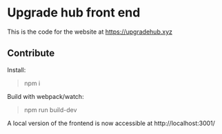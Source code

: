 # Upgrade hub front end

This is the code for the website at https://upgradehub.xyz

## Contribute

Install:

> npm i

Build with webpack/watch:

> npm run build-dev

A local version of the frontend is now accessible at
http://localhost:3001/
